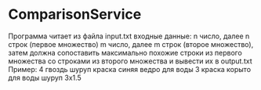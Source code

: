 # ComparisonService
Программа читает из файла input.txt входные данные:
n число, далее n строк (первое множество)
m число, далее m строк (второе множество),
затем должна сопоставить максимально похожие строки из первого множества со строками из второго множества
и вывести их в output.txt
Пример:
4
гвоздь
шуруп
краска синяя
ведро для воды
3
краска
корыто для воды
шуруп 3х1.5
